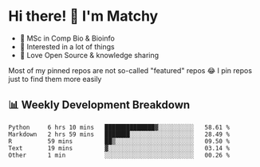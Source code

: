 # Hi there! 👋 I'm Matchy

- 🧬 MSc in Comp Bio & Bioinfo
- 🎈 Interested in a lot of things
- 💜 Love Open Source & knowledge sharing

Most of my pinned repos are not so-called "featured" repos 😂 I pin repos just to find them more easily

## 📊 Weekly Development Breakdown

<!--START_SECTION:waka-->

```text
Python     6 hrs 10 mins   ██████████████▓░░░░░░░░░░   58.61 %
Markdown   2 hrs 59 mins   ███████░░░░░░░░░░░░░░░░░░   28.49 %
R          59 mins         ██▒░░░░░░░░░░░░░░░░░░░░░░   09.50 %
Text       19 mins         ▓░░░░░░░░░░░░░░░░░░░░░░░░   03.14 %
Other      1 min           ░░░░░░░░░░░░░░░░░░░░░░░░░   00.26 %
```

<!--END_SECTION:waka-->
